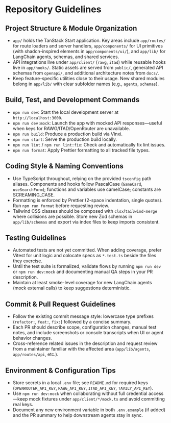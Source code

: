 # Repository Guidelines

## Project Structure & Module Organization
- `app/` holds the TanStack Start application. Key areas include `app/routes/` for route loaders and server handlers, `app/components/` for UI primitives (with shadcn-inspired elements in `app/components/ui/`), and `app/lib/` for LangChain agents, schemas, and shared services.
- API integrations live under `app/client/` (`rawg`, `itad`) while reusable hooks live in `app/hooks/`. Static assets are served from `public/`, generated API schemas from `openapi/`, and additional architecture notes from `docs/`.
- Keep feature-specific utilities close to their usage. New shared modules belong in `app/lib/` with clear subfolder names (e.g., `agents`, `schemas`).

## Build, Test, and Development Commands
- `npm run dev`: Start the local development server at `http://localhost:3000`.
- `npm run dev:mock`: Launch the app with mocked API responses—useful when keys for RAWG/ITAD/OpenRouter are unavailable.
- `npm run build`: Produce a production build via Vinxi.
- `npm run start`: Serve the production build locally.
- `npm run lint` / `npm run lint:fix`: Check and automatically fix lint issues.
- `npm run format`: Apply Prettier formatting to all tracked file types.

## Coding Style & Naming Conventions
- Use TypeScript throughout, relying on the provided `tsconfig` path aliases. Components and hooks follow PascalCase (`GameCard`, `useSearchForm`); functions and variables use camelCase; constants are SCREAMING_CASE.
- Formatting is enforced by Prettier (2-space indentation, single quotes). Run `npm run format` before requesting review.
- Tailwind CSS classes should be composed with `clsx`/`tailwind-merge` where collisions are possible. Store new Zod schemas in `app/lib/schemas` and export via index files to keep imports consistent.

## Testing Guidelines
- Automated tests are not yet committed. When adding coverage, prefer Vitest for unit logic and colocate specs as `*.test.ts` beside the files they exercise.
- Until the test suite is formalized, validate flows by running `npm run dev` or `npm run dev:mock` and documenting manual QA steps in your PR description.
- Maintain at least smoke-level coverage for new LangChain agents (mock external calls) to keep suggestions deterministic.

## Commit & Pull Request Guidelines
- Follow the existing commit message style: lowercase type prefixes (`refactor:`, `feat:`, `fix:`) followed by a concise summary.
- Each PR should describe scope, configuration changes, manual test notes, and include screenshots or console transcripts when UI or agent behavior changes.
- Cross-reference related issues in the description and request review from a maintainer familiar with the affected area (`app/lib/agents`, `app/routes/api`, etc.).

## Environment & Configuration Tips
- Store secrets in a local `.env` file; see `README.md` for required keys (`OPENROUTER_API_KEY`, `RAWG_API_KEY`, `ITAD_API_KEY`, `TAVILY_API_KEY`).
- Use `npm run dev:mock` when collaborating without full credential access—keep mock fixtures under `app/client/*/mock.ts` and avoid committing real keys.
- Document any new environment variable in both `.env.example` (if added) and the PR summary to help downstream agents stay in sync.
